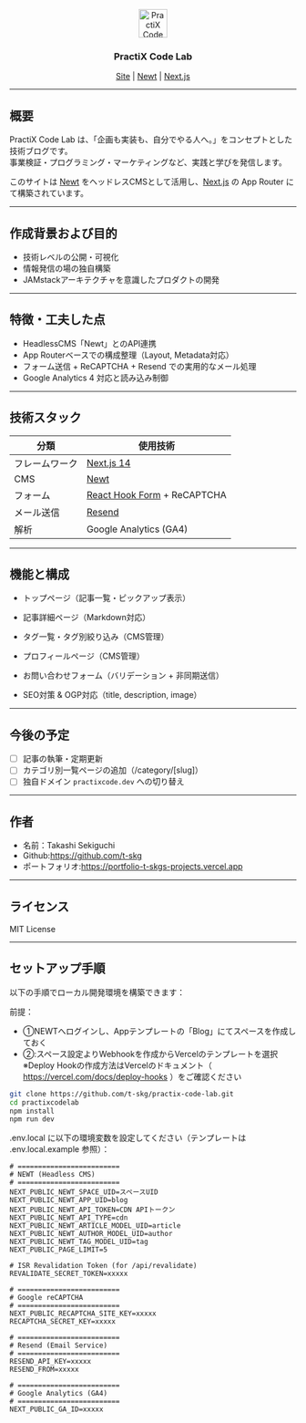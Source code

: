 <p align="center">
  <a href="https://devlog-amber.vercel.app/">
    <img src="/favicon.ico" alt="PractiX Code Lab" width="50" />
  </a>
</p>
<h3 align="center">
PractiX Code Lab
</h3>
<p align="center">
  <a href="https://devlog-amber.vercel.app/">Site</a> | <a href="https://www.newt.so/">Newt</a> | <a href="https://nextjs.org/">Next.js</a>
</p>

---

## 概要

PractiX Code Lab は、「企画も実装も、自分でやる人へ。」をコンセプトとした技術ブログです。  
事業検証・プログラミング・マーケティングなど、実践と学びを発信します。

このサイトは [Newt](https://www.newt.so/) をヘッドレスCMSとして活用し、[Next.js](https://nextjs.org/) の App Router にて構築されています。

---

## 作成背景および目的

- 技術レベルの公開・可視化
- 情報発信の場の独自構築
- JAMstackアーキテクチャを意識したプロダクトの開発

---

## 特徴・工夫した点

- HeadlessCMS「Newt」とのAPI連携
- App Routerベースでの構成整理（Layout, Metadata対応）
- フォーム送信 + ReCAPTCHA + Resend での実用的なメール処理
- Google Analytics 4 対応と読み込み制御

---

## 技術スタック

| 分類           | 使用技術                                                    |
| -------------- | ----------------------------------------------------------- |
| フレームワーク | [Next.js 14](https://nextjs.org/)                           |
| CMS            | [Newt](https://www.newt.so/)                                |
| フォーム       | [React Hook Form](https://react-hook-form.com/) + ReCAPTCHA |
| メール送信     | [Resend](https://resend.com/)                               |
| 解析           | Google Analytics (GA4)                                      |

---

## 機能と構成

- トップページ（記事一覧・ピックアップ表示）

- 記事詳細ページ（Markdown対応）

- タグ一覧・タグ別絞り込み（CMS管理）

- プロフィールページ（CMS管理）

- お問い合わせフォーム（バリデーション + 非同期送信）

- SEO対策 & OGP対応（title, description, image）

---

## 今後の予定

- [ ] 記事の執筆・定期更新
- [ ] カテゴリ別一覧ページの追加（/category/[slug]）
- [ ] 独自ドメイン `practixcode.dev` への切り替え

---

## 作者

- 名前：Takashi Sekiguchi
- Github:https://github.com/t-skg
- ポートフォリオ:https://portfolio-t-skgs-projects.vercel.app

---

## ライセンス

MIT License

---

## セットアップ手順

以下の手順でローカル開発環境を構築できます：

前提：

- ①NEWTへログインし、Appテンプレートの「Blog」にてスペースを作成しておく
- ②:スペース設定よりWebhookを作成からVercelのテンプレートを選択
  ※Deploy Hookの作成方法はVercelのドキュメント（ https://vercel.com/docs/deploy-hooks ）をご確認ください

```bash
git clone https://github.com/t-skg/practix-code-lab.git
cd practixcodelab
npm install
npm run dev
```

.env.local に以下の環境変数を設定してください（テンプレートは .env.local.example 参照）：

```
# =========================
# NEWT (Headless CMS)
# =========================
NEXT_PUBLIC_NEWT_SPACE_UID=スペースUID
NEXT_PUBLIC_NEWT_APP_UID=blog
NEXT_PUBLIC_NEWT_API_TOKEN=CDN APIトークン
NEXT_PUBLIC_NEWT_API_TYPE=cdn
NEXT_PUBLIC_NEWT_ARTICLE_MODEL_UID=article
NEXT_PUBLIC_NEWT_AUTHOR_MODEL_UID=author
NEXT_PUBLIC_NEWT_TAG_MODEL_UID=tag
NEXT_PUBLIC_PAGE_LIMIT=5

# ISR Revalidation Token (for /api/revalidate)
REVALIDATE_SECRET_TOKEN=xxxxx

# =========================
# Google reCAPTCHA
# =========================
NEXT_PUBLIC_RECAPTCHA_SITE_KEY=xxxxx
RECAPTCHA_SECRET_KEY=xxxxx

# =========================
# Resend (Email Service)
# =========================
RESEND_API_KEY=xxxxx
RESEND_FROM=xxxxx

# =========================
# Google Analytics (GA4)
# =========================
NEXT_PUBLIC_GA_ID=xxxxx
```

